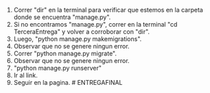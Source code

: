 1. Correr "dir" en la terminal para verificar que estemos en la carpeta donde se encuentra "manage.py".
2. Si no encontramos "manage.py", correr en la terminal "cd TerceraEntrega" y volver a corroborar con "dir".
3. Luego, "python manage.py makemigrations".
4. Observar que no se genere ningun error.
5. Correr "python manage.py migrate".
6. Observar que no se genere ningun error.
7. "python manage.py runserver"
8. Ir al link.
9. Seguir en la pagina.
#   E N T R E G A F I N A L  
 